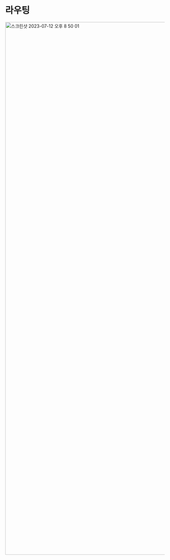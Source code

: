 # 라우팅

<img width="1680" alt="스크린샷 2023-07-12 오후 8 50 01" src="https://github.com/daedongyourjido/full_code/assets/90092013/2ab08461-e99c-446b-a070-b2e1eb096976">
